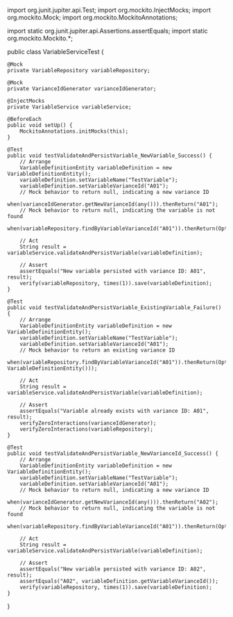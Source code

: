 import org.junit.jupiter.api.Test;
import org.mockito.InjectMocks;
import org.mockito.Mock;
import org.mockito.MockitoAnnotations;

import static org.junit.jupiter.api.Assertions.assertEquals;
import static org.mockito.Mockito.*;

public class VariableServiceTest {

    @Mock
    private VariableRepository variableRepository;

    @Mock
    private VarianceIdGenerator varianceIdGenerator;

    @InjectMocks
    private VariableService variableService;

    @BeforeEach
    public void setUp() {
        MockitoAnnotations.initMocks(this);
    }

    @Test
    public void testValidateAndPersistVariable_NewVariable_Success() {
        // Arrange
        VariableDefinitionEntity variableDefinition = new VariableDefinitionEntity();
        variableDefinition.setVariableName("TestVariable");
        variableDefinition.setVariableVarianceId("A01");
        // Mock behavior to return null, indicating a new variance ID
        when(varianceIdGenerator.getNewVarianceId(any())).thenReturn("A01");
        // Mock behavior to return null, indicating the variable is not found
        when(variableRepository.findByVariableVarianceId("A01")).thenReturn(Optional.empty());

        // Act
        String result = variableService.validateAndPersistVariable(variableDefinition);

        // Assert
        assertEquals("New variable persisted with variance ID: A01", result);
        verify(variableRepository, times(1)).save(variableDefinition);
    }

    @Test
    public void testValidateAndPersistVariable_ExistingVariable_Failure() {
        // Arrange
        VariableDefinitionEntity variableDefinition = new VariableDefinitionEntity();
        variableDefinition.setVariableName("TestVariable");
        variableDefinition.setVariableVarianceId("A01");
        // Mock behavior to return an existing variance ID
        when(variableRepository.findByVariableVarianceId("A01")).thenReturn(Optional.of(new VariableDefinitionEntity()));

        // Act
        String result = variableService.validateAndPersistVariable(variableDefinition);

        // Assert
        assertEquals("Variable already exists with variance ID: A01", result);
        verifyZeroInteractions(varianceIdGenerator);
        verifyZeroInteractions(variableRepository);
    }

    @Test
    public void testValidateAndPersistVariable_NewVarianceId_Success() {
        // Arrange
        VariableDefinitionEntity variableDefinition = new VariableDefinitionEntity();
        variableDefinition.setVariableName("TestVariable");
        variableDefinition.setVariableVarianceId("A01");
        // Mock behavior to return null, indicating a new variance ID
        when(varianceIdGenerator.getNewVarianceId(any())).thenReturn("A02");
        // Mock behavior to return null, indicating the variable is not found
        when(variableRepository.findByVariableVarianceId("A01")).thenReturn(Optional.empty());

        // Act
        String result = variableService.validateAndPersistVariable(variableDefinition);

        // Assert
        assertEquals("New variable persisted with variance ID: A02", result);
        assertEquals("A02", variableDefinition.getVariableVarianceId());
        verify(variableRepository, times(1)).save(variableDefinition);
    }
}
